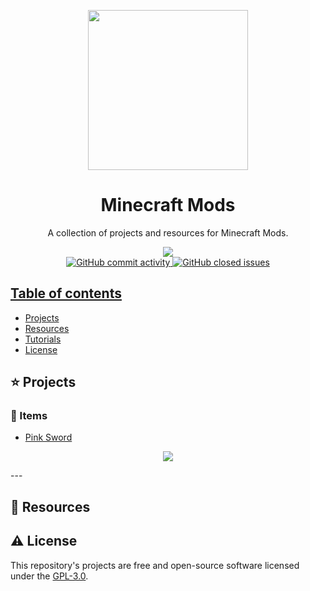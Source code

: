 <p align="center">
  <img width="auto" height="256px" src="https://user-images.githubusercontent.com/34566999/231247533-36c13e5e-da7a-4aae-85e3-ae13cc5507d0.png">
</p>

<h1 align="center">Minecraft Mods</h1>

<p align="center">
    A collection of projects and resources for Minecraft Mods.
</p>

<p align="center">
    <a title="License GNU" href="https://github.com/Junhee0312/ModHive/blob/main/LICENSE"><img src="https://img.shields.io/badge/license-GPL v3-blue?style=flat-square"> <br>
    <img alt="GitHub commit activity" src="https://img.shields.io/github/commit-activity/m/Junhee0312/Java"/>
    <img alt="GitHub closed issues" src="https://img.shields.io/github/issues-closed/Junhee0312/Java"/>
</p>

## Table of contents

  * [Projects](#)
  * [Resources](#)
  * [Tutorials](#)
  * [License](#)

## :star: Projects

### :mushroom: Items

* [Pink Sword](#)

<p align="center">
    <img src="https://user-images.githubusercontent.com/34566999/231247288-c55e31c4-f696-49e7-9a1f-5821a7bafec1.gif">
</p>
---

## :seedling: Resources

## :warning: License

This repository's projects are free and open-source software licensed under the [GPL-3.0](https://github.com/Junhee0312/ModHive/blob/master/LICENSE).